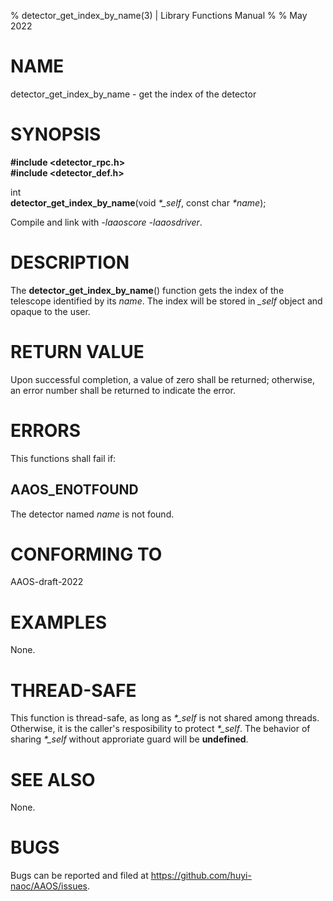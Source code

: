% detector\_get\_index\_by\_name(3) | Library Functions Manual
%
% May 2022

NAME
====

detector\_get\_index\_by\_name - get the index of the detector

SYNOPSIS
========

**#include <detector_rpc.h>**  
**#include <detector_def.h>**

int  
**detector_get_index_by_name**(void *\*\_self*, const char *\*name*);

Compile and link with *-laaoscore* *-laaosdriver*.

DESCRIPTION
===========
The **detector_get_index_by_name**() function gets the index of the telescope identified by its *name*. The index will be stored in *\_self* object and opaque to the user.

RETURN VALUE
============

Upon successful completion, a value of zero shall be returned; otherwise, an error number shall be returned to indicate the error.

ERRORS
======

This functions shall fail if:

AAOS\_ENOTFOUND
-------------

The detector named *name* is not found.

CONFORMING TO
=============

AAOS-draft-2022

EXAMPLES
========

None.

THREAD-SAFE
===========

This function is thread-safe, as long as *\*\_self* is not shared among threads. Otherwise, it is the caller's resposibility to protect *\*\_self*. The behavior of sharing *\*\_self* without approriate guard will be **undefined**.

SEE ALSO
========

None.

BUGS
====

Bugs can be reported and filed at https://github.com/huyi-naoc/AAOS/issues.

